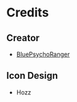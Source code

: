 # Credits

## Creator
- [BluePsychoRanger](https://twitter.com/BluPsychoRanger)

## Icon Design
- Hozz
